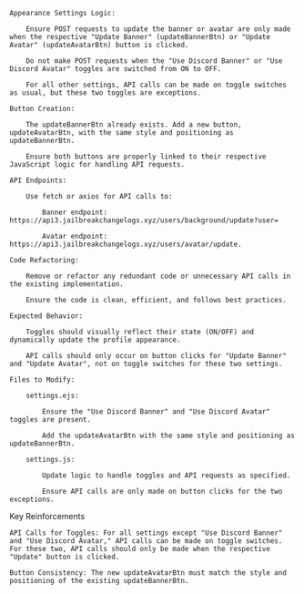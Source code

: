     Appearance Settings Logic:

        Ensure POST requests to update the banner or avatar are only made when the respective "Update Banner" (updateBannerBtn) or "Update Avatar" (updateAvatarBtn) button is clicked.

        Do not make POST requests when the "Use Discord Banner" or "Use Discord Avatar" toggles are switched from ON to OFF.

        For all other settings, API calls can be made on toggle switches as usual, but these two toggles are exceptions.

    Button Creation:

        The updateBannerBtn already exists. Add a new button, updateAvatarBtn, with the same style and positioning as updateBannerBtn.

        Ensure both buttons are properly linked to their respective JavaScript logic for handling API requests.

    API Endpoints:

        Use fetch or axios for API calls to:

            Banner endpoint: https://api3.jailbreakchangelogs.xyz/users/background/update?user=

            Avatar endpoint: https://api3.jailbreakchangelogs.xyz/users/avatar/update.

    Code Refactoring:

        Remove or refactor any redundant code or unnecessary API calls in the existing implementation.

        Ensure the code is clean, efficient, and follows best practices.

    Expected Behavior:

        Toggles should visually reflect their state (ON/OFF) and dynamically update the profile appearance.

        API calls should only occur on button clicks for "Update Banner" and "Update Avatar", not on toggle switches for these two settings.

    Files to Modify:

        settings.ejs:

            Ensure the "Use Discord Banner" and "Use Discord Avatar" toggles are present.

            Add the updateAvatarBtn with the same style and positioning as updateBannerBtn.

        settings.js:

            Update logic to handle toggles and API requests as specified.

            Ensure API calls are only made on button clicks for the two exceptions.

Key Reinforcements

    API Calls for Toggles: For all settings except "Use Discord Banner" and "Use Discord Avatar," API calls can be made on toggle switches. For these two, API calls should only be made when the respective "Update" button is clicked.

    Button Consistency: The new updateAvatarBtn must match the style and positioning of the existing updateBannerBtn.